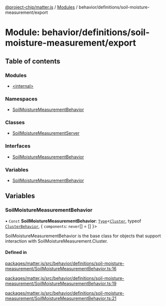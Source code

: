 [@project-chip/matter.js](../README.md) / [Modules](../modules.md) / behavior/definitions/soil-moisture-measurement/export

# Module: behavior/definitions/soil-moisture-measurement/export

## Table of contents

### Modules

- [\<internal\>](behavior_definitions_soil_moisture_measurement_export._internal_.md)

### Namespaces

- [SoilMoistureMeasurementBehavior](behavior_definitions_soil_moisture_measurement_export.SoilMoistureMeasurementBehavior.md)

### Classes

- [SoilMoistureMeasurementServer](../classes/behavior_definitions_soil_moisture_measurement_export.SoilMoistureMeasurementServer.md)

### Interfaces

- [SoilMoistureMeasurementBehavior](../interfaces/behavior_definitions_soil_moisture_measurement_export.SoilMoistureMeasurementBehavior-1.md)

### Variables

- [SoilMoistureMeasurementBehavior](behavior_definitions_soil_moisture_measurement_export.md#soilmoisturemeasurementbehavior)

## Variables

### SoilMoistureMeasurementBehavior

• `Const` **SoilMoistureMeasurementBehavior**: [`Type`](../interfaces/behavior_cluster_export.ClusterBehavior.Type.md)\<[`Cluster`](../interfaces/cluster_export.SoilMoistureMeasurement.Cluster.md), typeof [`ClusterBehavior`](behavior_cluster_export.ClusterBehavior.md), \{ `components`: `never`[] = [] }\>

SoilMoistureMeasurementBehavior is the base class for objects that support interaction with SoilMoistureMeasurement.Cluster.

#### Defined in

[packages/matter.js/src/behavior/definitions/soil-moisture-measurement/SoilMoistureMeasurementBehavior.ts:16](https://github.com/project-chip/matter.js/blob/904d0c9b952b91f28a21803759c5e5c66ee4d272/packages/matter.js/src/behavior/definitions/soil-moisture-measurement/SoilMoistureMeasurementBehavior.ts#L16)

[packages/matter.js/src/behavior/definitions/soil-moisture-measurement/SoilMoistureMeasurementBehavior.ts:19](https://github.com/project-chip/matter.js/blob/904d0c9b952b91f28a21803759c5e5c66ee4d272/packages/matter.js/src/behavior/definitions/soil-moisture-measurement/SoilMoistureMeasurementBehavior.ts#L19)

[packages/matter.js/src/behavior/definitions/soil-moisture-measurement/SoilMoistureMeasurementBehavior.ts:21](https://github.com/project-chip/matter.js/blob/904d0c9b952b91f28a21803759c5e5c66ee4d272/packages/matter.js/src/behavior/definitions/soil-moisture-measurement/SoilMoistureMeasurementBehavior.ts#L21)
